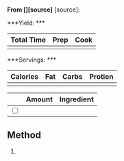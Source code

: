 #
**From [][source]**
[source]:

***Yield: ***

| Total Time | Prep | Cook |
|------------|------|------|
|            |      |      |

***Servings: ***

| Calories | Fat | Carbs | Protien |
|----------|-----|-------|---------|
|          |     |       |         |

|                         | Amount | Ingredient |
|-------------------------|--------|------------|
| <input type="checkbox"> |        |            |

## Method
1. 
